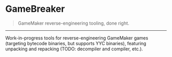 # GameBreaker

> GameMaker reverse-engineering tooling, done right.

---

Work-in-progress tools for reverse-engineering GameMaker games (targeting bytecode binaries, but supports YYC binaries), featuring unpacking and repacking (TODO: decompiler and compiler, etc.).